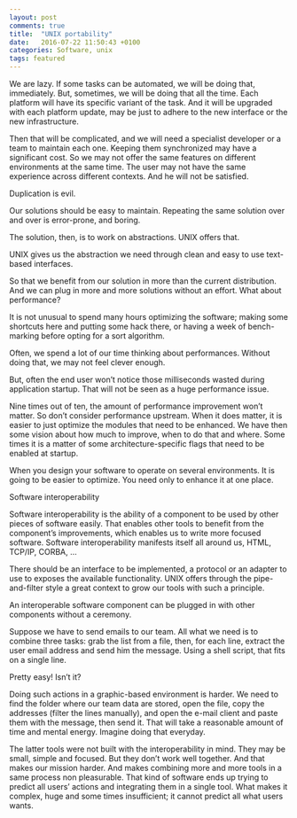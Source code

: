```yaml
---
layout: post
comments: true
title:  "UNIX portability"
date:   2016-07-22 11:50:43 +0100
categories: Software, unix
tags: featured
---
```


We are lazy. 
If some tasks can be automated, we will be doing that, immediately.
But, sometimes, we will be doing that all the time.
Each platform will have its specific variant of the task.
And it will be upgraded with each platform update, may be just to adhere to the new interface or the new infrastructure.

Then that will be complicated, and we will need a specialist developer or a team to maintain each one.
Keeping them synchronized may have a significant cost.
So we may not offer the same features on different environments at the same time.
The user may not have the same experience across different contexts.
And he will not be satisfied.

Duplication is evil.

Our solutions should be easy to maintain.
Repeating the same solution over and over is error-prone, and boring.

The solution, then, is to work on abstractions.
UNIX offers that.

UNIX gives us the abstraction we need through clean and easy to use text-based interfaces.

So that we benefit from our solution in more than the current distribution. And we can plug in more and more solutions without an effort.
What about performance?

It is not unusual to spend many hours optimizing the software; making some shortcuts here and putting some hack there, or having a week of bench-marking before opting for a sort algorithm.

Often, we spend a lot of our time thinking about performances.
Without doing that, we may not feel clever enough.

But, often the end user won’t notice those milliseconds wasted during application startup. That will not be seen as a huge performance issue.

Nine times out of ten, the amount of performance improvement won’t matter.
So don’t consider performance upstream.
When it does matter, it is easier to just optimize the modules that need to be enhanced. We have then some vision about how much to improve, when to do that and where.
Some times it is a matter of some architecture-specific flags that need to be enabled at startup.

When you design your software to operate on several environments. It is going to be easier to optimize. You need only to enhance it at one place.

Software interoperability

Software interoperability is the ability of a component to be used by other pieces of software easily.
That enables other tools to benefit from the component’s improvements, which enables us to write more focused software.
Software interoperability manifests itself all around us, HTML, TCP/IP, CORBA, …

There should be an interface to be implemented, a protocol or an adapter to use to exposes the available functionality.
UNIX offers through the pipe-and-filter style a great context to grow our tools with such a principle.

An interoperable software component can be plugged in with other components without a ceremony.

Suppose we have to send emails to our team.
All what we need is to combine three tasks: grab the list from a file, then, for each line, extract the user email address and send him the message.
Using a shell script, that fits on a single line.

Pretty easy! Isn’t it?

Doing such actions in a graphic-based environment is harder. We need to find the folder where our team data are stored, open the file, copy the addresses (filter the lines manually), and open the e-mail client and paste them with the message, then send it. That will take a reasonable amount of time and mental energy.
Imagine doing that everyday.

The latter tools were not built with the interoperability in mind. They may be small, simple and focused. But they don’t work well together. And that makes our mission harder. And makes combining more and more tools in a same process non pleasurable.
That kind of software ends up trying to predict all users’ actions and integrating them in a single tool. What makes it complex, huge and some times insufficient; it cannot predict all what users wants.
